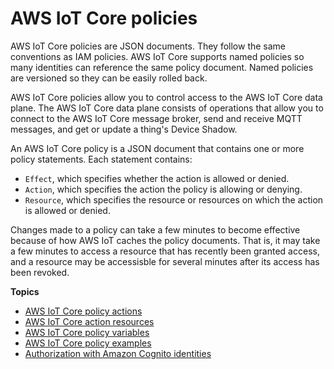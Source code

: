 # AWS IoT Core policies<a name="iot-policies"></a>

AWS IoT Core policies are JSON documents\. They follow the same conventions as IAM policies\. AWS IoT Core supports named policies so many identities can reference the same policy document\. Named policies are versioned so they can be easily rolled back\.

AWS IoT Core policies allow you to control access to the AWS IoT Core data plane\. The AWS IoT Core data plane consists of operations that allow you to connect to the AWS IoT Core message broker, send and receive MQTT messages, and get or update a thing's Device Shadow\.

An AWS IoT Core policy is a JSON document that contains one or more policy statements\. Each statement contains:
+ `Effect`, which specifies whether the action is allowed or denied\.
+ `Action`, which specifies the action the policy is allowing or denying\.
+ `Resource`, which specifies the resource or resources on which the action is allowed or denied\.

Changes made to a policy can take a few minutes to become effective because of how AWS IoT caches the policy documents\. That is, it may take a few minutes to access a resource that has recently been granted access, and a resource may be accessisble for several minutes after its access has been revoked\.

**Topics**
+ [AWS IoT Core policy actions](iot-policy-actions.md)
+ [AWS IoT Core action resources](iot-action-resources.md)
+ [AWS IoT Core policy variables](iot-policy-variables.md)
+ [AWS IoT Core policy examples](example-iot-policies.md)
+ [Authorization with Amazon Cognito identities](cog-iot-policies.md)